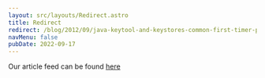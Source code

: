 ```yaml
---
layout: src/layouts/Redirect.astro
title: Redirect
redirect: /blog/2012/09/java-keytool-and-keystores-common-first-timer-problems/
navMenu: false
pubDate: 2022-09-17
---
```

<div>
Our article feed can be found <a href="/blog/2012/09/java-keytool-and-keystores-common-first-timer-problems/">here</a>
</div>

